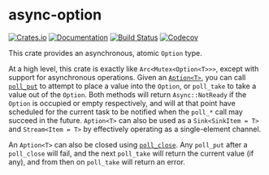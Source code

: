 # async-option

[![Crates.io](https://img.shields.io/crates/v/async-option.svg)](https://crates.io/crates/async-option)
[![Documentation](https://docs.rs/async-option/badge.svg)](https://docs.rs/async-option/)
[![Build Status](https://travis-ci.com/jonhoo/async-option.svg?branch=master)](https://travis-ci.com/jonhoo/async-option)
[![Codecov](https://codecov.io/github/jonhoo/async-option/coverage.svg?branch=master)](https://codecov.io/gh/jonhoo/async-option)

This crate provides an asynchronous, atomic `Option` type.

At a high level, this crate is exactly like `Arc<Mutex<Option<T>>>`, except with support for
asynchronous operations. Given an [`Aption<T>`], you can call [`poll_put`] to attempt to place
a value into the `Option`, or `poll_take` to take a value out of the `Option`. Both methods
will return `Async::NotReady` if the `Option` is occupied or empty respectively, and will at
that point have scheduled for the current task to be notified when the `poll_*` call may
succeed in the future. `Aption<T>` can also be used as a `Sink<SinkItem = T>` and `Stream<Item
= T>` by effectively operating as a single-element channel.

An `Aption<T>` can also be closed using [`poll_close`]. Any `poll_put` after a `poll_close`
will fail, and the next `poll_take` will return the current value (if any), and from then on
`poll_take` will return an error.

  [`Aption<T>`]: struct.Aption.html
  [`poll_put`]: struct.Aption.html#method.poll_put
  [`poll_take`]: struct.Aption.html#method.poll_take
  [`poll_close`]: struct.Aption.html#method.poll_close
